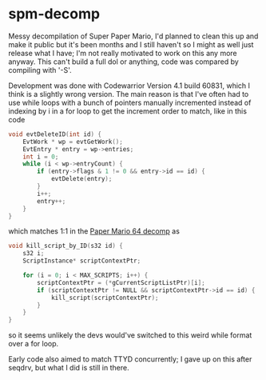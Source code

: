 # spm-decomp

Messy decompilation of Super Paper Mario, I'd planned to clean this up and make it public but it's been months and I still haven't so I might as well just release what I have; I'm not really motivated to work on this any more anyway. This can't build a full dol or anything, code was compared by compiling with '-S'.

Development was done with Codewarrior Version 4.1 build 60831, which I think is a slightly wrong version. The main reason is that I've often had to use while loops with a bunch of pointers manually incremented instead of indexing by i in a for loop to get the increment order to match, like in this code
```c
void evtDeleteID(int id) {
    EvtWork * wp = evtGetWork();
    EvtEntry * entry = wp->entries;
    int i = 0;
    while (i < wp->entryCount) {
        if (entry->flags & 1 != 0 && entry->id == id) {
            evtDelete(entry);
        }
        i++;
        entry++;
    }
}
```
which matches 1:1 in the [Paper Mario 64 decomp](https://github.com/ethteck/papermario/blob/master/src/code_e79b0_len_1920.c#L496) as
```c
void kill_script_by_ID(s32 id) {
    s32 i;
    ScriptInstance* scriptContextPtr;

    for (i = 0; i < MAX_SCRIPTS; i++) {
        scriptContextPtr = (*gCurrentScriptListPtr)[i];
        if (scriptContextPtr != NULL && scriptContextPtr->id == id) {
            kill_script(scriptContextPtr);
        }
    }
}
```
so it seems unlikely the devs would've switched to this weird while format over a for loop.

Early code also aimed to match TTYD concurrently; I gave up on this after seqdrv, but what I did is still in there.
